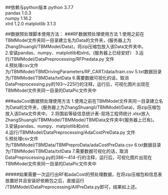 ##依赖与python版本 
python 3.7.7  
pandas 1.0.3  
numpy 1.16.2  
xlrd 1.2.0
matplotlib 3.1.3

##数据预处理脚本使用方法：
###RF数据预处理使用方法
1.使用之前在TBMModel文件夹同一目录建立名为Data的文件夹，(服务器上为ZhangShuangli/TBMModel/Data)，将zip压缩包放入该Data文件夹中。  
2.安装pandas、numpy、matplotlib和xlrd。(服务器上已经安好）
3.运行/TBMModel/DataPreprocessing/RFPredata.py 文件  
4.预处理csv文件为/TBMModel/TBMDrivingParameters/RF_CART/data/train.csv 
5.txt数据目录为/TBMModel/TBMData/txtData
6.需要数据可视化的话，取消DataPreprocessing.py的193～225行的注释，运行后，可视化图片出现在TBMModel文件夹同一目录的DataPic文件夹中

###adaCost数据预处理使用方法
1.使用之前在TBMModel文件夹同一目录建立名为Data的文件夹，(服务器上为ZhangShuangli/TBMModel/Data)，将zip压缩包放入该Data文件夹中。 
2.将围岩等级信息统计表-现场工程师统计.xlsx放入ZhangShuangli/TBMModel/TBMModel/TBMData文件夹中(服务器上已有)。   
3.安装pandas、numpy、matplotlib和xlrd.  
4.运行/TBMModel/DataPreprocessing/AdaCostPreData.py 文件  
5.预处理csv文件为/TBMModel/TBMData/TBMPreproData/adaCostPreData.csv
6.txt数据目录为/TBMModel/TBMData/txtData
7.需要数据可视化的话，取消DataPreprocessing.py的386～414-行的注释，运行后，可视化图片出现在TBMModel文件夹同一目录的DataPic文件夹中

#####如果需要一次运行出RF和adaCost的预处理数据，在将zip压缩包和信息表放置好并且安装好依赖包之后，直接运行 /TBMModel/DataPreprocessing/AllPreData.py即可，结果如上述。